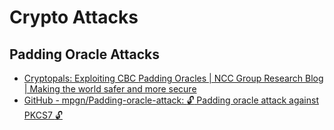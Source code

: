 # Crypto Attacks
## Padding Oracle Attacks
- [Cryptopals: Exploiting CBC Padding Oracles | NCC Group Research Blog | Making the world safer and more secure](https://research.nccgroup.com/2021/02/17/cryptopals-exploiting-cbc-padding-oracles/)
- [GitHub - mpgn/Padding-oracle-attack: :unlock: Padding oracle attack against PKCS7 :unlock:](https://github.com/mpgn/Padding-oracle-attack)